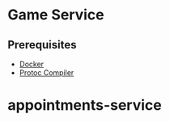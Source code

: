 # Game Service

## Prerequisites

- [Docker](https://docs.docker.com/get-docker/)
- [Protoc Compiler](https://grpc.io/docs/protoc-installation/)
# appointments-service

